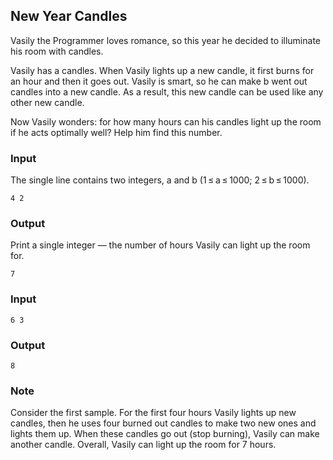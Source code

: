 ## New Year Candles

Vasily the Programmer loves romance, so this year he decided to illuminate his room with candles.

Vasily has a candles. When Vasily lights up a new candle, it first burns for an hour and then it goes out. Vasily is smart, so he can make b went out candles into a new candle. As a result, this new candle can be used like any other new candle.

Now Vasily wonders: for how many hours can his candles light up the room if he acts optimally well? Help him find this number.

### Input
The single line contains two integers, a and b (1 ≤ a ≤ 1000; 2 ≤ b ≤ 1000).
```
4 2
```

### Output
Print a single integer — the number of hours Vasily can light up the room for.
```
7
```

### Input
```
6 3
```

### Output
```
8
```

### Note

Consider the first sample. For the first four hours Vasily lights up new candles, then he uses four burned out candles to make two new ones and lights them up. When these candles go out (stop burning), Vasily can make another candle. Overall, Vasily can light up the room for 7 hours.